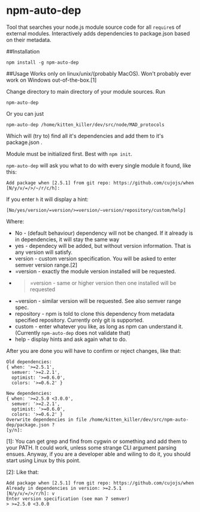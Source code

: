 npm-auto-dep
============

Tool that searches your node.js module source code for all `require`s of external modules.
Interactively adds dependencies to package.json based on their metadata.

##Installation

    npm install -g npm-auto-dep

##Usage
Works only on linux/unix/(probably MacOS). Won't probably ever work on Windows out-of-the-box.[1]

Change directory to main directory of your module sources. Run

    npm-auto-dep

Or you can just

    npm-auto-dep /home/kitten_killer/dev/src/node/MAD_protocols

Which will (try to) find all it's dependencies and add them to it's package.json .

Module must be initialized first. Best with `npm init`.

`npm-auto-dep` will ask you what to do with every single module it found, like this:

    Add package when [2.5.1] from git repo: https://github.com/cujojs/when
    [N/y/v/=/>/~/r/c/h]:

If you enter `h` it will display a hint:

    [No/yes/version/=version/>=version/~version/repository/custom/help]

Where:
* No - (default behaviour) dependency will not be changed. If it already is in dependencies, it will stay the same way
* yes - dependecy will be added, but without version information. That is any version will satisfy.
* version - custom version specification. You will be asked to enter semver version range.[2]
* =version - exactly the module version installed will be requested.
* >=version - same or higher version then one installed will be requested
* ~version - similar version will be requested. See also semver range spec.
* repository - npm is told to clone this dependency from metadata specified repository. Currently only git is supported.
* custom - enter whatever you like, as long as npm can understand it. (Currently `npm-auto-dep` does not validate that)
* help - display hints and ask again what to do.

After you are done you will have to confirm or reject changes, like that:

    Old dependencies:
    { when: '>=2.5.1',
      semver: '>=2.2.1',
      optimist: '>=0.6.0',
      colors: '>=0.6.2' }
    
    New dependencies:
    { when: '>=2.5.0 <3.0.0',
      semver: '>=2.2.1',
      optimist: '>=0.6.0',
      colors: '>=0.6.2' }
    Overwrite dependencies in file /home/kitten_killer/dev/src/npm-auto-dep/package.json ?
    [y/n]: 
 
[1]: You can get grep and find from cygwin or something and add them to your PATH.
It could work, unless some strange CLI argument parsing ensues. Anyway, if you are
a developer able and wiling to do it, you should start using Linux by this point.

[2]: Like that:

    Add package when [2.5.1] from git repo: https://github.com/cujojs/when
    Already in dependencies in version: >=2.5.1
    [N/y/v/=/>/r/h]: v
    Enter version specification (see man 7 semver)
    > >=2.5.0 <3.0.0
